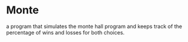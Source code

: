 # Monte
a program that simulates the monte hall program and keeps track of the percentage of wins and losses for both choices.
